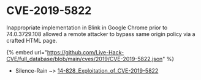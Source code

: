 # CVE-2019-5822

Inappropriate implementation in Blink in Google Chrome prior to 74.0.3729.108 allowed a remote attacker to bypass same origin policy via a crafted HTML page.

{% embed url="https://github.com/Live-Hack-CVE/full_database/blob/main/cves/2019/CVE-2019-5822.json" %}


* Silence-Rain ~> [14-828_Exploitation_of_CVE-2019-5822](https://www.alice-snow.ru/2019/database/cve-2019-5822/14-828_exploitation_of_cve-2019-5822-silence-rain)